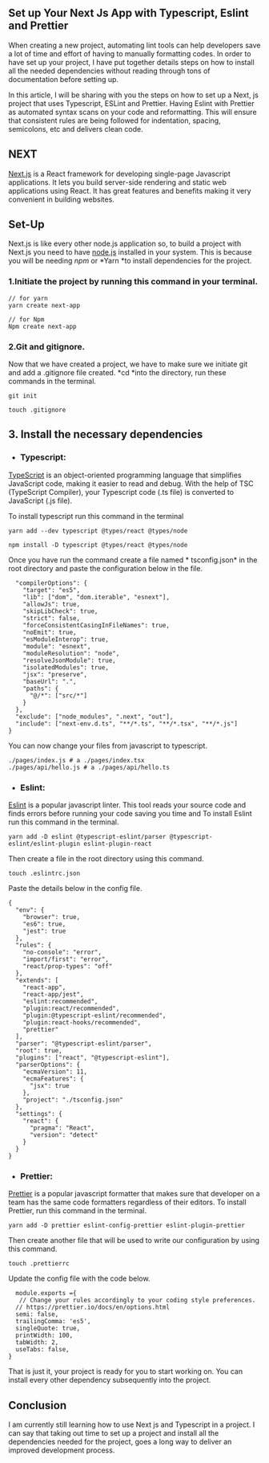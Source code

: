 ## Set up Your Next Js App with Typescript, Eslint and Prettier

When creating a new project, automating lint tools can help developers save a lot of time and effort of having to manually formatting codes.
In order to have set up your project, I have put together details steps on how to install all the needed dependencies without reading through tons of documentation before setting up. 

 In this article, I will be sharing with you the steps on how to set up a Next, js project that uses Typescript, ESLint and Prettier. Having Eslint with Prettier as automated syntax scans on your code and reformatting. This will ensure that consistent rules are being followed for indentation, spacing, semicolons, etc and delivers clean code. 


## NEXT
[Next.js](https://nextjs.org/) is a React framework for developing single-page Javascript applications. It lets you build server-side rendering and static web applications using React. It has great features and benefits making it very convenient in building websites.


## Set-Up 
Next.js is like every other node.js application so, to build a project with Next.js you need to have [node.js](https://nodejs.org/) installed in your system. This is because you will be needing *npm* or *Yarn *to install dependencies for the project.

### 1.Initiate the project by running this command in your terminal.

```
// for yarn 
yarn create next-app
``` 
```
// for Npm 
Npm create next-app
``` 


### 2.Git and gitignore.
Now that we have created a project, we have to make sure we initiate git and add a .gitignore file created. *cd *into the directory, run these commands in the terminal.

```
git init
``` 

```
touch .gitignore
``` 

## 3. Install the necessary dependencies


- ### Typescript:
[TypeScript](https://www.typescriptlang.org/) is an object-oriented programming language that simplifies JavaScript code, making it easier to read and debug. With the help of TSC (TypeScript Compiler), your Typescript code (.ts file)  is converted to JavaScript (.js file).

To install typescript run this command in the terminal

```
yarn add --dev typescript @types/react @types/node
``` 

```
npm install -D typescript @types/react @types/node
``` 
Once you have run the command create a file named * tsconfig.json* in the root directory and paste the configuration below in the file.

```{
  "compilerOptions": {
    "target": "es5",
    "lib": ["dom", "dom.iterable", "esnext"],
    "allowJs": true,
    "skipLibCheck": true,
    "strict": false,
    "forceConsistentCasingInFileNames": true,
    "noEmit": true,
    "esModuleInterop": true,
    "module": "esnext",
    "moduleResolution": "node",
    "resolveJsonModule": true,
    "isolatedModules": true,
    "jsx": "preserve",
    "baseUrl": ".",
    "paths": {
      "@/*": ["src/*"]
    }
  },
  "exclude": ["node_modules", ".next", "out"],
  "include": ["next-env.d.ts", "**/*.ts", "**/*.tsx", "**/*.js"]
}
``` 
You can now change your files from javascript to typescript.

```
./pages/index.js # a ./pages/index.tsx
./pages/api/hello.js # a ./pages/api/hello.ts
``` 

- ### Eslint:
[Eslint](https://eslint.org/) is a popular javascript linter. This tool reads your source code and finds errors before running your code saving you time and To install Eslint run this command in the terminal.

```
yarn add -D eslint @typescript-eslint/parser @typescript-eslint/eslint-plugin eslint-plugin-react
``` 
Then create a file in the root directory using this command. 

```
touch .eslintrc.json
``` 
Paste the details below in the config file. 

```
{
  "env": {
    "browser": true,
    "es6": true,
    "jest": true
  },
  "rules": {
    "no-console": "error",
    "import/first": "error",
    "react/prop-types": "off"
  },
  "extends": [
    "react-app",
    "react-app/jest",
    "eslint:recommended",
    "plugin:react/recommended",
    "plugin:@typescript-eslint/recommended",
    "plugin:react-hooks/recommended",
    "prettier"
  ],
  "parser": "@typescript-eslint/parser",
  "root": true,
  "plugins": ["react", "@typescript-eslint"],
  "parserOptions": {
    "ecmaVersion": 11,
    "ecmaFeatures": {
      "jsx": true
    },
    "project": "./tsconfig.json"
  },
  "settings": {
    "react": {
      "pragma": "React",
      "version": "detect"
    }
  }
}
``` 

- ### Prettier: 
[Prettier](https://movi.hashnode.dev/how-to-write-100x-cleaner-code-for-experienced-and-newbies-cked6cvho00yhtds1017s58qj) is a popular javascript formatter that makes sure that developer on a team has the same code formatters regardless of their editors.
To install Prettier, run this command in the terminal.

```
yarn add -D prettier eslint-config-prettier eslint-plugin-prettier
``` 
Then create another file that will be used to write our configuration by using this command. 

```
touch .prettierrc
``` 
Update the config file with the code below.

```
  module.exports ={
   // Change your rules accordingly to your coding style preferences.
  // https://prettier.io/docs/en/options.html
  semi: false,
  trailingComma: 'es5',
  singleQuote: true,
  printWidth: 100,
  tabWidth: 2,
  useTabs: false,
}
``` 
That is just it, your project is ready for you to start working on. You can install every other dependency subsequently into the project.



## Conclusion 
I am currently still learning how to use Next js and Typescript in a project. I can say that taking out time to set up a project and install all the dependencies needed for the project, goes a long way to deliver an improved development process.
